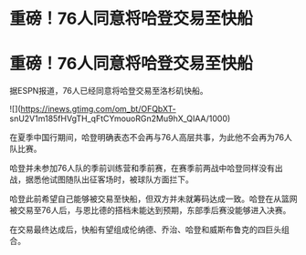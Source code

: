# 重磅！76人同意将哈登交易至快船

# 重磅！76人同意将哈登交易至快船

据ESPN报道，76人已经同意将哈登交易至洛杉矶快船。

![](https://inews.gtimg.com/om_bt/OFQbXT-
snU2V1m185fHVgTH_qFtCYmouoRGn2Mu9hX_QIAA/1000)

在夏季中国行期间，哈登明确表态不会再与76人高层共事，为此他不会再为76人队比赛。

哈登并未参加76人队的季前训练营和季前赛，在赛季前两战中哈登同样没有出战，据悉他试图随队出征客场时，被球队方面拦下。

哈登此前希望自己能够被交易至快船，但双方并未就筹码达成一致。哈登在从篮网被交易至76人后，与恩比德的搭档未能达到预期，东部季后赛没能够进入决赛。

在交易最终达成后，快船有望组成伦纳德、乔治、哈登和威斯布鲁克的四巨头组合。

